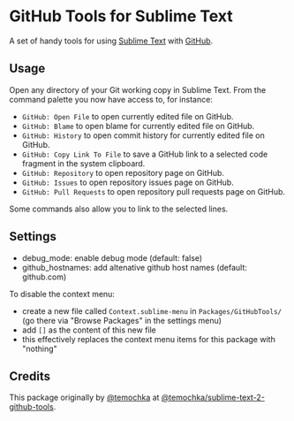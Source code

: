 # GitHub Tools for Sublime Text

A set of handy tools for using [Sublime Text](https://www.sublimetext.com) with [GitHub](http://github.com). 

## Usage

Open any directory of your Git working copy in Sublime Text. From the command palette you now have access to, for instance:

* `GitHub: Open File` to open currently edited file on GitHub.
* `GitHub: Blame` to open blame for currently edited file on GitHub.
* `GitHub: History` to open commit history for currently edited file on GitHub.
* `GitHub: Copy Link To File` to save a GitHub link to a selected code fragment in the system clipboard.
* `GitHub: Repository` to open repository page on GitHub.
* `GitHub: Issues` to open repository issues page on GitHub.
* `GitHub: Pull Requests` to open repository pull requests page on GitHub.

Some commands also allow you to link to the selected lines. 

## Settings

- debug_mode: enable debug mode (default: false)
- github_hostnames: add altenative github host names (default: github.com)

To disable the context menu:
- create a new file called `Context.sublime-menu` in `Packages/GitHubTools/` (go there via "Browse Packages" in the settings menu)
- add `[]` as the content of this new file
- this effectively replaces the context menu items for this package with "nothing"

## Credits

This package originally by [@temochka](https://github.com/temochka) at [@temochka/sublime-text-2-github-tools](https://github.com/temochka/sublime-text-2-github-tools). 
